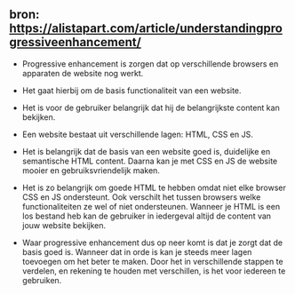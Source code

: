 ## bron: https://alistapart.com/article/understandingprogressiveenhancement/

- Progressive enhancement is zorgen dat op verschillende browsers en apparaten de website nog werkt. 
- Het gaat hierbij om de basis functionaliteit van een website.
- Het is voor de gebruiker belangrijk dat hij de belangrijkste content kan bekijken.

- Een website bestaat uit verschillende lagen: HTML, CSS en JS. 
- Het is belangrijk dat de basis van een website goed is, duidelijke en semantische HTML content. Daarna kan je met CSS en JS de website mooier en
gebruiksvriendelijk maken.

- Het is zo belangrijk om goede HTML te hebben omdat niet elke browser CSS en JS ondersteunt. Ook verschilt het tussen browsers welke functionaliteiten 
ze wel of niet ondersteunen. Wanneer je HTML is een los bestand heb kan de gebruiker in iedergeval altijd de content van jouw website bekijken.

- Waar progressive enhancement dus op neer komt is dat je zorgt dat de basis goed is. Wanneer dat in orde is kan je steeds meer lagen toevoegen om het
beter te maken. Door het in verschillende stappen te verdelen, en rekening te houden met verschillen, is het voor iedereen te gebruiken.
